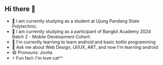 ## Hi there 👋

- 🔭 I am currently studying as a student at Ujung Pandang State Polytechnic.
- 🔭 I am currently studying as a participant of Bangkit Academy 2024 Batch 2 - Mobile Development Cohort.
- 🌱 I'm currently learning to learn android and basic kotlin programming
- 💬 Ask me about Web Design, UI/UX, ART, and now I'm learning android
- 😄 Pronouns: Jovita
- ⚡ Fun fact: I'm love cat^^

